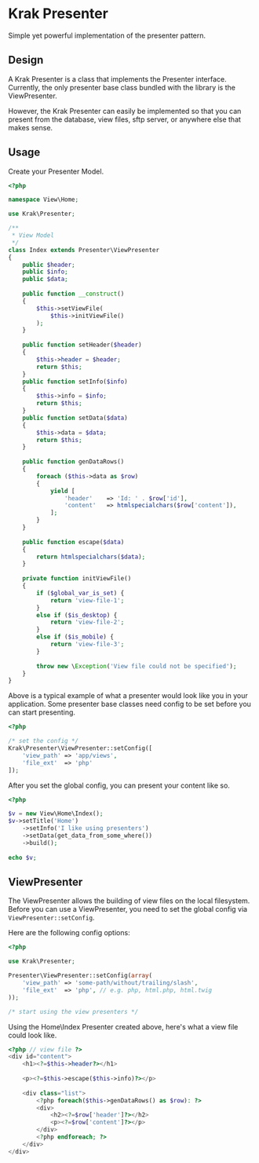 Krak Presenter
==============

Simple yet powerful implementation of the presenter pattern.

## Design

A Krak Presenter is a class that implements the Presenter interface. Currently, the only presenter base class bundled with the library is the ViewPresenter.

However, the Krak Presenter can easily be implemented so that you can present from the database, view files, sftp server, or anywhere else that makes sense. 

## Usage

Create your Presenter Model.

````php
<?php

namespace View\Home;

use Krak\Presenter;

/**
 * View Model
 */
class Index extends Presenter\ViewPresenter
{
    public $header;
    public $info;
    public $data;
    
    public function __construct()
    {
        $this->setViewFile(
            $this->initViewFile()
        );
    }
    
    public function setHeader($header)
    {
        $this->header = $header;
        return $this;
    }
    public function setInfo($info)
    {
        $this->info = $info;
        return $this;
    }
    public function setData($data)
    {
        $this->data = $data;
        return $this;
    }
    
    public function genDataRows()
    {
        foreach ($this->data as $row)
        {
            yield [
                'header'    => 'Id: ' . $row['id'],
                'content'   => htmlspecialchars($row['content']),
            ];
        }
    }
    
    public function escape($data)
    {
        return htmlspecialchars($data);
    }
    
    private function initViewFile()
    {
        if ($global_var_is_set) {
            return 'view-file-1';
        }
        else if ($is_desktop) {
            return 'view-file-2';
        }
        else if ($is_mobile) {
            return 'view-file-3';
        }
        
        throw new \Exception('View file could not be specified');
    }   
}
````

Above is a typical example of what a presenter would look like you in your application. Some presenter base classes need config to be set before you can start presenting.

````php
<?php

/* set the config */
Krak\Presenter\ViewPresenter::setConfig([
    'view_path' => 'app/views',
    'file_ext'  => 'php'
]);

````

After you set the global config, you can present your content like so.

````php
<?php

$v = new View\Home\Index();
$v->setTitle('Home')
    ->setInfo('I like using presenters')
    ->setData(get_data_from_some_where())
    ->build();
    
echo $v;
````

## ViewPresenter

The ViewPresenter allows the building of view files on the local filesystem.  Before you can use a ViewPresenter, you need to set the global config via `ViewPresenter::setConfig`.

Here are the following config options:

````php
<?php

use Krak\Presenter;

Presenter\ViewPresenter::setConfig(array(
    'view_path' => 'some-path/without/trailing/slash',
    'file_ext'  => 'php', // e.g. php, html.php, html.twig
));

/* start using the view presenters */
````

Using the Home\Index Presenter created above, here's what a view file could look like.

````php
<?php // view file ?>
<div id="content">
    <h1><?=$this->header?></h1>
    
    <p><?=$this->escape($this->info)?></p>
    
    <div class="list">
        <?php foreach($this->genDataRows() as $row): ?>
        <div>
            <h2><?=$row['header']?></h2>
            <p><?=$row['content']?></p>
        </div>
        <?php endforeach; ?>
    </div>
</div>
````
